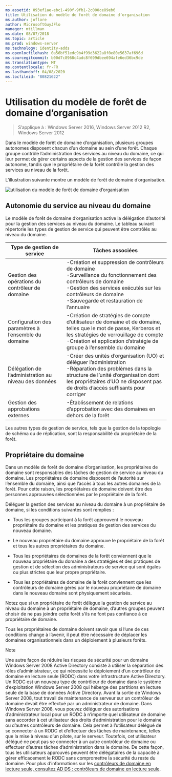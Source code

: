 ```yaml
---
ms.assetid: 093ef1ae-ebc1-490f-9fb1-2c000ce89eb6
title: Utilisation du modèle de forêt de domaine d’organisation
ms.author: joflore
author: MicrosoftGuyJFlo
manager: mtillman
ms.date: 08/07/2018
ms.topic: article
ms.prod: windows-server
ms.technology: identity-adds
ms.openlocfilehash: 0a56bf51edc9b4f99d3622a8f0e80e5637af696d
ms.sourcegitcommit: b00d7c8968c4adc8f699dbee694afe6ed36bc9de
ms.translationtype: MT
ms.contentlocale: fr-FR
ms.lasthandoff: 04/08/2020
ms.locfileid: "80821622"
---
```

# <a name="using-the-organizational-domain-forest-model"></a>Utilisation du modèle de forêt de domaine d’organisation

>S’applique à : Windows Server 2016, Windows Server 2012 R2, Windows Server 2012

Dans le modèle de forêt de domaine d’organisation, plusieurs groupes autonomes disposent chacun d’un domaine au sein d’une forêt. Chaque groupe contrôle l’administration des services au niveau du domaine, ce qui leur permet de gérer certains aspects de la gestion des services de façon autonome, tandis que le propriétaire de la forêt contrôle la gestion des services au niveau de la forêt.  

L’illustration suivante montre un modèle de forêt de domaine d’organisation.  

![utilisation du modèle de forêt de domaine d’organisation](../../media/Using-the-Organizational-Domain-Forest-Model/c50a3c6a-b0e4-43ec-ad62-f05d05f0bbd2.gif)  

## <a name="domain-level-service-autonomy"></a>Autonomie du service au niveau du domaine

Le modèle de forêt de domaine d’organisation active la délégation d’autorité pour la gestion des services au niveau du domaine. Le tableau suivant répertorie les types de gestion de service qui peuvent être contrôlés au niveau du domaine.  

|Type de gestion de service|Tâches associées|  
|------------------------------|--------------------|  
|Gestion des opérations du contrôleur de domaine|-Création et suppression de contrôleurs de domaine<br />-Surveillance du fonctionnement des contrôleurs de domaine<br />-Gestion des services exécutés sur les contrôleurs de domaine<br />-Sauvegarde et restauration de l’annuaire|  
|Configuration des paramètres à l’ensemble du domaine|-Création de stratégies de compte d’utilisateur de domaine et de domaine, telles que le mot de passe, Kerberos et les stratégies de verrouillage de compte<br />-Création et application d’stratégie de groupe à l’ensemble du domaine|  
|Délégation de l’administration au niveau des données|-Créer des unités d’organisation (UO) et déléguer l’administration<br />-Réparation des problèmes dans la structure de l’unité d’organisation dont les propriétaires d’UO ne disposent pas de droits d’accès suffisants pour corriger|  
|Gestion des approbations externes|-Établissement de relations d’approbation avec des domaines en dehors de la forêt|  

Les autres types de gestion de service, tels que la gestion de la topologie de schéma ou de réplication, sont la responsabilité du propriétaire de la forêt.  

## <a name="domain-owner"></a>Propriétaire du domaine

Dans un modèle de forêt de domaine d’organisation, les propriétaires de domaine sont responsables des tâches de gestion de service au niveau du domaine. Les propriétaires de domaine disposent de l’autorité sur l’ensemble du domaine, ainsi que l’accès à tous les autres domaines de la forêt. Pour cette raison, les propriétaires de domaine doivent être des personnes approuvées sélectionnées par le propriétaire de la forêt.  

Déléguer la gestion des services au niveau du domaine à un propriétaire de domaine, si les conditions suivantes sont remplies :  

- Tous les groupes participant à la forêt approuvent le nouveau propriétaire du domaine et les pratiques de gestion des services du nouveau domaine.  

- Le nouveau propriétaire du domaine approuve le propriétaire de la forêt et tous les autres propriétaires du domaine.  

- Tous les propriétaires de domaines de la forêt conviennent que le nouveau propriétaire du domaine a des stratégies et des pratiques de gestion et de sélection des administrateurs de service qui sont égales ou plus strictes que leur propre propriétaire.  

- Tous les propriétaires de domaine de la forêt conviennent que les contrôleurs de domaine gérés par le nouveau propriétaire de domaine dans le nouveau domaine sont physiquement sécurisés.  

Notez que si un propriétaire de forêt délègue la gestion de service au niveau du domaine à un propriétaire de domaine, d’autres groupes peuvent choisir de ne pas joindre cette forêt s’ils ne font pas confiance à ce propriétaire de domaine.  

Tous les propriétaires de domaine doivent savoir que si l’une de ces conditions change à l’avenir, il peut être nécessaire de déplacer les domaines organisationnels dans un déploiement à plusieurs forêts.  

> [!NOTE]  
> Une autre façon de réduire les risques de sécurité pour un domaine Windows Server 2008 Active Directory consiste à utiliser la séparation des rôles d’administrateur, ce qui nécessite le déploiement d’un contrôleur de domaine en lecture seule (RODC) dans votre infrastructure Active Directory. Un RODC est un nouveau type de contrôleur de domaine dans le système d’exploitation Windows Server 2008 qui héberge des partitions en lecture seule de la base de données Active Directory. Avant la sortie de Windows Server 2008, tout travail de maintenance de serveur sur un contrôleur de domaine devait être effectué par un administrateur de domaine. Dans Windows Server 2008, vous pouvez déléguer des autorisations d’administrateur local pour un RODC à n’importe quel utilisateur de domaine sans accorder à cet utilisateur des droits d’administration pour le domaine ou d’autres contrôleurs de domaine. Cela permet à l’utilisateur délégué de se connecter à un RODC et d’effectuer des tâches de maintenance, telles que la mise à niveau d’un pilote, sur le serveur. Toutefois, cet utilisateur délégué ne peut pas se connecter à un autre contrôleur de domaine ou effectuer d’autres tâches d’administration dans le domaine. De cette façon, tous les utilisateurs approuvés peuvent être délégataires de la capacité à gérer efficacement le RODC sans compromettre la sécurité du reste du domaine. Pour plus d’informations sur les [contrôleurs de domaine en lecture seule, consultez AD DS : contrôleurs de domaine en lecture seule](https://go.microsoft.com/fwlink/?LinkId=106616).  
